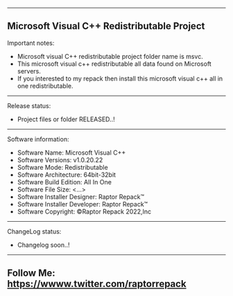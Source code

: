 -----------------------------------------------------------------------------------------------------------------------------------
Microsoft Visual C++ Redistributable Project
-----------------------------------------------------------------------------------------------------------------------------------
Important notes:
- Microsoft visual C++ redistributable project folder name  is msvc.
- This microsoft visual c++ redistributable all data found on Microsoft servers.
- If you interested to my repack then install this microsoft visual c++ all in one redistributable.
-----------------------------------------------------------------------------------------------------------------------------------
Release status:
- Project files or folder RELEASED..!
-----------------------------------------------------------------------------------------------------------------------------------
Software information:
- Software Name: Microsoft Visual C++
- Software Versions: v1.0.20.22
- Software Mode: Redistributable
- Software Architecture: 64bit-32bit
- Software Build Edition: All In One
- Software File Size: <...>
- Software Installer Designer: Raptor Repack™
- Software Installer Developer: Raptor Repack™
- Software Copyright: ©Raptor Repack 2022,Inc
------------------------------------------------------------------------------------------------------------------------------------
ChangeLog status:
- Changelog soon..!
------------------------------------------------------------------------------------------------------------------------------------
Follow Me: https://wwww.twitter.com/raptorrepack
------------------------------------------------------------------------------------------------------------------------------------
